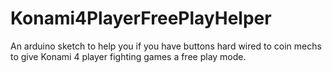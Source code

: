 # Konami4PlayerFreePlayHelper
An arduino sketch to help you if you have buttons hard wired to coin mechs to give Konami 4 player fighting games a free play mode.
